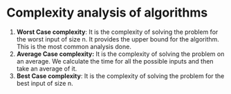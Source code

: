 # Complexity analysis of algorithms

1. **Worst Case complexity**: It is the complexity of solving the problem for the worst input of size n. It provides the upper bound for the algorithm. This is the most common analysis done.
2. **Average Case complexity:** It is the complexity of solving the problem on an average. We calculate the time for all the possible inputs and then take an average of it.
3. **Best Case complexity**: It is the complexity of solving the problem for the best input of size n.
